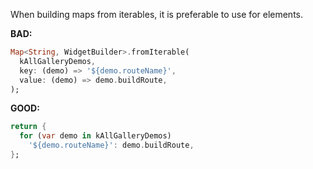 When building maps from iterables, it is preferable to use for elements.

**BAD:**
```dart
Map<String, WidgetBuilder>.fromIterable(
  kAllGalleryDemos,
  key: (demo) => '${demo.routeName}',
  value: (demo) => demo.buildRoute,
);

```

**GOOD:**
```dart
return {
  for (var demo in kAllGalleryDemos)
    '${demo.routeName}': demo.buildRoute,
};
```
